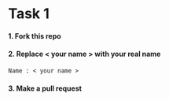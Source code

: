 # Task 1

#### 1. Fork this repo

#### 2. Replace < your name > with your real name

```
Name : < your name >  
```

#### 3. Make a pull request
